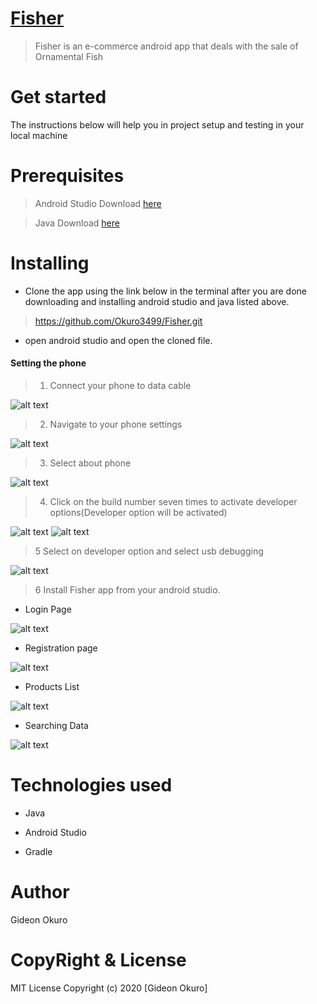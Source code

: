 # [Fisher](https://github.com/Okuro3499/Fisher)

> Fisher is an e-commerce android app that deals with the sale of Ornamental Fish 

# Get started

The instructions below will help you in project setup and testing in your local machine

# Prerequisites

> Android Studio Download [here](https://developer.android.com/studio/install)

> Java Download [here](https://www.oracle.com/java/technologies/javase-jdk11-downloads.html)

# Installing

* Clone the app using the link below in the terminal after you are done downloading and installing android studio and java listed above.

> https://github.com/Okuro3499/Fisher.git

* open android studio and open the cloned file.

#### Setting the phone

> 1. Connect your phone to data cable

![alt text](https://github.com/Okuro3499/Fisher/blob/master/app/src/main/res/drawable-v24/front.jpg)

> 2. Navigate to your phone settings

![alt text](https://github.com/Okuro3499/Fisher/blob/master/app/src/main/res/drawable-v24/phone_settings.jpeg)

> 3. Select about phone

![alt text](https://github.com/Okuro3499/Fisher/blob/master/app/src/main/res/drawable-v24/about.jpg)

> 4. Click on the build number seven times to activate developer options(Developer option will be activated)

![alt text](https://github.com/Okuro3499/Fisher/blob/master/app/src/main/res/drawable-v24/build_number.jpg)
![alt text](https://github.com/Okuro3499/Fisher/blob/master/app/src/main/res/drawable-v24/developer_option.jpg)

> 5 Select on developer option and select usb debugging

![alt text](https://github.com/Okuro3499/Fisher/blob/master/app/src/main/res/drawable-v24/usb_debugging.jpg)

> 6 Install Fisher app from your android studio.

* Login Page

![alt text](https://github.com/Okuro3499/Fisher/blob/master/app/src/main/res/drawable-v24/homepage.jpg)


* Registration page

![alt text](https://github.com/Okuro3499/Fisher/blob/master/app/src/main/res/drawable-v24/signup.jpg)

* Products List

![alt text](https://github.com/Okuro3499/Fisher/blob/master/app/src/main/res/drawable-v24/products.jpg)

* Searching Data

![alt text](https://github.com/linusmbae/Cynix/blob/master/app/src/main/res/drawable-v24/search.jpg)

# Technologies used

* Java

* Android Studio

* Gradle

# Author
Gideon Okuro

# CopyRight & License
MIT License Copyright (c) 2020 [Gideon Okuro]

